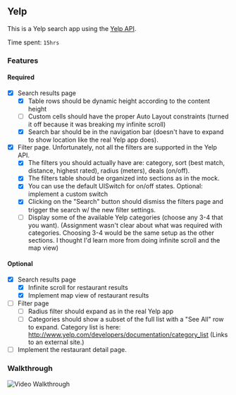 ## Yelp

This is a Yelp search app using the [Yelp API](http://developer.rottentomatoes.com/docs/read/JSON).

Time spent: `15hrs`

### Features

#### Required

- [x] Search results page
   - [x] Table rows should be dynamic height according to the content height
   - [ ] Custom cells should have the proper Auto Layout constraints (turned it off because it was breaking my infinite scroll)
   - [x] Search bar should be in the navigation bar (doesn't have to expand to show location like the real Yelp app does).
- [x] Filter page. Unfortunately, not all the filters are supported in the Yelp API.
   - [x] The filters you should actually have are: category, sort (best match, distance, highest rated), radius (meters), deals (on/off).
   - [x] The filters table should be organized into sections as in the mock.
   - [x] You can use the default UISwitch for on/off states. Optional: implement a custom switch
   - [x] Clicking on the "Search" button should dismiss the filters page and trigger the search w/ the new filter settings.
   - [ ] Display some of the available Yelp categories (choose any 3-4 that you want).  (Assignment wasn't clear about what was required with categories.  Choosing 3-4 would be the same setup as the other sections.  I thought I'd learn more from doing infinite scroll and the map view)

#### Optional

- [x] Search results page
   - [x] Infinite scroll for restaurant results
   - [x] Implement map view of restaurant results
- [ ] Filter page
   - [ ] Radius filter should expand as in the real Yelp app
   - [ ] Categories should show a subset of the full list with a "See All" row to expand. Category list is here: http://www.yelp.com/developers/documentation/category_list (Links to an external site.)
- [ ] Implement the restaurant detail page.

### Walkthrough

![Video Walkthrough](codepath-assignment2.gif)
